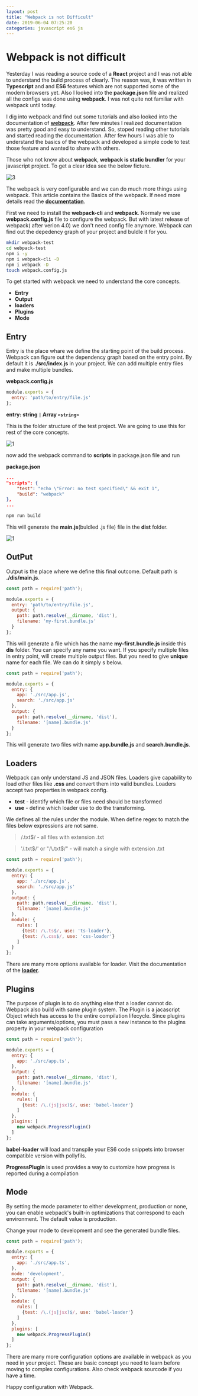 ```yaml
---
layout: post
title: "Webpack is not Difficult"
date: 2019-06-04 07:25:20
categories: javascript es6 js
---
```


# **Webpack is not difficult**

Yesterday I was reading a source code of a **React** project and I was not able to understand the build process of clearly. The reason was, it was written in **Typescript** and and **ES6** features which are not supported some of the modern browsers yet. Also I looked into the **package.json** file and realized all the configs was done using **webpack**. I was not quite not familiar with webpack until today.

I dig into webpack and find out some tutorials and also looked into the documentation of [**webpack**](https://webpack.js.org). After few minutes I realized documentation was pretty good and easy to understand. So, stoped reading other tutorials and started reading the documentation. After few hours I was able to understand the basics of the webpack and developed a simple code to test those feature and wanted to share with others.

Those who not know about **webpack**, **webpack is static bundler** for your javascript project. To get a clear idea see the below ficture.

![3]({{"/assets/webpack/3.png"}})

The webpack is very configurable and we can do much more things using webpack. This article contains the Basics of the webpack. If need more details read the [**documentation**](https://webpack.js.org).

First we need to install the **webpack-cli** and **webpack**. Normaly we use **webpack.config.js** file to configure the webpack. But with latest release of webpack( after verion 4.0) we don't need config file anymore. Webpack can find out the depedency graph of your project and buldle it for you.

``` bash
mkdir webpack-test
cd webpack-test
npm i -y
npm i webpack-cli -D
npm i webpack -D
touch webpack.config.js
```

To get started with webpack we need to understand the core concepts.

* **Entry**
* **Output**
* **loaders**
* **Plugins**
* **Mode**

## **Entry**

Entry is the place whare we define the starting point of the build process. Webpack can figure out the dependency graph based on the entry point. By default it is **./src/index.js** in your project. We can add multiple entry files and make multiple bundles.

**webpack.config.js**

``` js
module.exports = {
  entry: 'path/to/entry/file.js'
};
```

**entry: string `|` Array `<string>`**

This is the folder structure of the test project. We are going to use this for rest of the core concepts.

![1]({{"/assets/webpack/1.png"}})

now add the webpack command to **scripts** in package.json file and run

**package.json**

``` json
...
"scripts": {
    "test": "echo \"Error: no test specified\" && exit 1",
    "build": "webpack"
},
...
```

``` bash
npm run build

```

This will generate the **main.js**(buldled .js file) file in the **dist** folder.

![1]({{"/assets/webpack/2.png"}})

## **OutPut**

Output is the place where we define this final outcome. Default path is **./dis/main.js**.

``` js
const path = require('path');

module.exports = {
  entry: 'path/to/entry/file.js',
  output: {
    path: path.resolve(__dirname, 'dist'),
    filename: 'my-first.bundle.js'
  }
};
```

This will generate a file which has the name **my-first.bundle.js** inside this **dis** folder. You can specify any name you want.
If you specify multiple files in entry point, will create multiple output files. But you need to give **unique** name for each file. We can do it simply s below.

``` js
const path = require('path');

module.exports = {
  entry: {
    app: './src/app.js',
    search: './src/app.js'
  },
  output: {
    path: path.resolve(__dirname, 'dist'),
    filename: '[name].bundle.js'
  }
};
```

This will generate two files with name **app.bundle.js** and **search.bundle.js**.

## **Loaders**

Webpack can only understand JS and JSON files. Loaders give capability to load other files like **.css** and convert them into valid bundles. Loaders accept two properties in webpack config.

* **test** - identify which file or files need should be transformed
* **use** - define which loader use to do the transforming.

We defines all the rules under the module. When define regex to match the files below expressions are not same.

> /\.txt$/ - all files with extension .txt

> '/\.txt$/' or "/\.txt$/" - will match a single with extension .txt

``` js
const path = require('path');

module.exports = {
  entry: {
    app: './src/app.js',
    search: './src/app.js'
  },
  output: {
    path: path.resolve(__dirname, 'dist'),
    filename: '[name].bundle.js'
  },
  module: {
    rules: [
      {test: /\.ts$/, use: 'ts-loader'},
      {test: /\.css$/, use: 'css-loader'}
    ]
  }
};
```

There are many more options available for loader. Visit the documentation of the [**loader**](https://webpack.js.org/concepts/loaders).

## **Plugins**

The purpose of plugin is to do anything else that a loader cannot do. Webpack also build with same plugin system. The Plugin is a jacascript Object which has access to the entire compilation lifecycle. Since plugins can take arguments/options, you must pass a new instance to the plugins property in your webpack configuration

``` js
const path = require('path');

module.exports = {
  entry: {
    app: './src/app.ts',
  },
  output: {
    path: path.resolve(__dirname, 'dist'),
    filename: '[name].bundle.js'
  },
  module: {
    rules: [
      {test: /\.(js|jsx)$/, use: 'babel-loader'}
    ]
  },
  plugins: [
    new webpack.ProgressPlugin()
  ]
};
```

**babel-loader** will load and transpile your ES6 code snippets into browser compatible version with pollyfils.

**ProgressPlugin** is used provides a way to customize how progress is reported during a compilation

## **Mode**

By setting the mode parameter to either development, production or none, you can enable webpack's built-in optimizations that correspond to each environment. The default value is production.

Change your mode to development and see the generated bundle files.

``` js
const path = require('path');

module.exports = {
  entry: {
    app: './src/app.ts',
  },
  mode: 'development',
  output: {
    path: path.resolve(__dirname, 'dist'),
    filename: '[name].bundle.js'
  },
  module: {
    rules: [
      {test: /\.(js|jsx)$/, use: 'babel-loader'}
    ]
  },
  plugins: [
    new webpack.ProgressPlugin()
  ]
};
```

There are many more configuration options are available in webpack as you need in your project. These are basic concept you need to learn before moving to complex configurations. Also check webpack sourcode if you have a time.

Happy configuration with Webpack.
